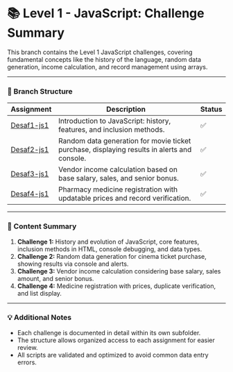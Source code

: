 # 📚 Level 1 - JavaScript: Challenge Summary

This branch contains the Level 1 JavaScript challenges, covering fundamental concepts like the history of the language, random data generation, income calculation, and record management using arrays.

---

### 📂 Branch Structure

| Assignment  | Description                                                                                   | Status |
|------------|-----------------------------------------------------------------------------------------------|-------|
| [Desaf1-js1](https://github.com/OSC4R-445/JavaScript-CadiF1/blob/lvl-1_assign-1/README.en.md) | Introduction to JavaScript: history, features, and inclusion methods.         | ✅    |
| [Desaf2-js1](https://github.com/OSC4R-445/JavaScript-CadiF1/blob/lvl-1_assign-2/README.en.md) | Random data generation for movie ticket purchase, displaying results in alerts and console. | ✅    |
| [Desaf3-js1](https://github.com/OSC4R-445/JavaScript-CadiF1/blob/lvl-1_assign-3/README.en.md) | Vendor income calculation based on base salary, sales, and senior bonus.       | ✅    |
| [Desaf4-js1](https://github.com/OSC4R-445/JavaScript-CadiF1/blob/lvl-1_assign-4/README.en.md) | Pharmacy medicine registration with updatable prices and record verification. | ✅    |

---

### 📝 Content Summary

1. **Challenge 1:** History and evolution of JavaScript, core features, inclusion methods in HTML, console debugging, and data types.  
2. **Challenge 2:** Random data generation for cinema ticket purchase, showing results via console and alerts.  
3. **Challenge 3:** Vendor income calculation considering base salary, sales amount, and senior bonus.  
4. **Challenge 4:** Medicine registration with prices, duplicate verification, and list display.  

---

### 💡 Additional Notes
- Each challenge is documented in detail within its own subfolder.  
- The structure allows organized access to each assignment for easier review.  
- All scripts are validated and optimized to avoid common data entry errors.  
